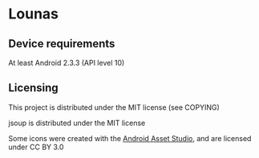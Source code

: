 Lounas
======

Device requirements
-------------------

At least Android 2.3.3 (API level 10)


Licensing
---------

This project is distributed under the MIT license (see COPYING)

jsoup is distributed under the MIT license

Some icons were created with the [Android Asset Studio](http://j.mp/androidassetstudio), and are licensed under CC BY 3.0
